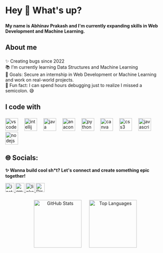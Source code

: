 <h1 align="left">Hey 👋 What's up?</h1>

###

<h4 align="left">My name is Abhinav Prakash and I'm currently expanding skills in Web Development and Machine Learning.</h4>

###

<h2 align="left">About me</h2>

###

<p align="left">✨ Creating bugs since 2022<br>📚 I'm currently learning Data Structures and Machine Learning<br>🎯 Goals: Secure an internship in Web Development or Machine Learning and work on real-world projects.<br>🎲 Fun fact:  I can spend hours debugging just to realize I missed a semicolon. 😅</p>

###

<h2 align="left">I code with</h2>

###

<div align="left">
  <img src="https://cdn.jsdelivr.net/gh/devicons/devicon/icons/vscode/vscode-original.svg" height="40" alt="vscode logo"  />
  <img width="12" />
  <img src="https://cdn.jsdelivr.net/gh/devicons/devicon/icons/intellij/intellij-original.svg" height="40" alt="intellij logo"  />
  <img width="12" />
  <img src="https://cdn.jsdelivr.net/gh/devicons/devicon/icons/java/java-original.svg" height="40" alt="java logo"  />
  <img width="12" />
  <img src="https://cdn.jsdelivr.net/gh/devicons/devicon/icons/anaconda/anaconda-original.svg" height="40" alt="anaconda logo"  />
  <img width="12" />
  <img src="https://cdn.jsdelivr.net/gh/devicons/devicon/icons/python/python-original.svg" height="40" alt="python logo"  />
  <img width="12" />
  <img src="https://cdn.jsdelivr.net/gh/devicons/devicon/icons/canva/canva-original.svg" height="40" alt="canva logo"  />
  <img width="12" />
  <img src="https://cdn.jsdelivr.net/gh/devicons/devicon/icons/css3/css3-original.svg" height="40" alt="css3 logo"  />
  <img width="12" />
  <img src="https://cdn.jsdelivr.net/gh/devicons/devicon/icons/javascript/javascript-original.svg" height="40" alt="javascript logo"  />
  <img width="12" />
  <img src="https://cdn.jsdelivr.net/gh/devicons/devicon/icons/nodejs/nodejs-original.svg" height="40" alt="nodejs logo"  />
</div>

###

## 🌐 Socials:
<p align="left"><strong>✨ Wanna build cool sh*t? Let's connect and create something epic together!</strong></p>

<div align="left">
  <a href="https://www.instagram.com/abhinav_1842/" target="_blank">
    <img src="https://img.shields.io/static/v1?message=Instagram&logo=instagram&label=&color=E4405F&logoColor=white&labelColor=&style=for-the-badge" height="28" alt="instagram logo" />
  </a>
  <a href="mailto:abhinav1842prakash@gmail.com" target="_blank">
    <img src="https://img.shields.io/static/v1?message=Gmail&logo=gmail&label=&color=D14836&logoColor=white&labelColor=&style=for-the-badge" height="28" alt="gmail logo" />
  </a>
  <a href="www.linkedin.com/in/abhinav1842/" target="_blank">
    <img src="https://img.shields.io/static/v1?message=LinkedIn&logo=linkedin&label=&color=0077B5&logoColor=white&labelColor=&style=for-the-badge" height="28" alt="linkedin logo" />
  </a>
 
  <a href="https://discord.com/users/abhinav0912" target="_blank">
  <img src="https://img.shields.io/badge/-Discord-5865F2?style=for-the-badge&logo=discord&logoColor=white" height="28" alt="Discord Badge" />
</a>
</a>

</div>

###
<div align="center">
  <img src="https://github-readme-stats.vercel.app/api?username=abhinav-prakash-42&show_icons=true&theme=dracula&include_all_commits=true&count_private=true&hide_border=false" height="150" alt="GitHub Stats" style="margin-right: 20px;" />
  <img src="https://github-readme-stats.vercel.app/api/top-langs?username=abhinav-prakash-42&layout=compact&langs_count=6&theme=dracula&hide_border=false" height="150" alt="Top Languages" />
</div>
